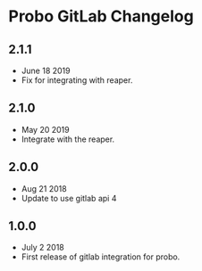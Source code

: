 # Probo GitLab Changelog

## 2.1.1
  - June 18 2019
  - Fix for integrating with reaper.

## 2.1.0
  - May 20 2019
  - Integrate with the reaper.

## 2.0.0
  - Aug 21 2018
  - Update to use gitlab api 4

## 1.0.0
  - July 2 2018
  - First release of gitlab integration for probo.
